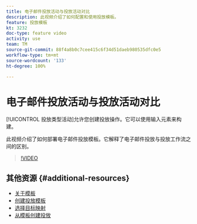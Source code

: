 ```yaml
---
title: 电子邮件投放活动与投放活动对比
description: 此视频介绍了如何配置和使用投放模板。
feature: 投放模板
kt: 3232
doc-type: feature video
activity: use
team: TM
source-git-commit: 88f4a8b0c7cee415c6f34d51daeb980535dfc0e5
workflow-type: tm+mt
source-wordcount: '133'
ht-degree: 100%

---
```



# 电子邮件投放活动与投放活动对比

[!UICONTROL 投放类型活动]允许您创建投放操作。它可以使用输入元素来构建。

此视频介绍了如何部署电子邮件投放模板。它解释了电子邮件投放与投放工作流之间的区别。

>[!VIDEO](https://video.tv.adobe.com/v/24065?quality=12)

## 其他资源 {#additional-resources}

* [关于模板](https://experienceleague.adobe.com/docs/campaign-classic/using/sending-messages/using-delivery-templates/about-templates.html?lang=zh-Hans)
* [创建投放模板](https://experienceleague.adobe.com/docs/campaign-classic/using/sending-messages/using-delivery-templates/creating-a-delivery-template.html?lang=zh-Hans)
* [选择目标映射](https://experienceleague.adobe.com/docs/campaign-classic/using/sending-messages/using-delivery-templates/selecting-a-target-mapping.html?lang=zh-Hans)
* [从模板创建投放](https://experienceleague.adobe.com/docs/campaign-classic/using/sending-messages/using-delivery-templates/creating-a-delivery-from-a-template.html?lang=zh-Hans)
